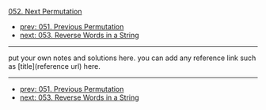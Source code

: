 [052. Next Permutation](http://www.lintcode.com/problem/next-permutation)

- [prev: 051. Previous Permutation](051-previous-permutation.md)
- [next: 053. Reverse Words in a String](053-reverse-words-in-a-string.md)

---

put your own notes and solutions here.
you can add any reference link such as [title](reference url) here.

---

- [prev: 051. Previous Permutation](051-previous-permutation.md)
- [next: 053. Reverse Words in a String](053-reverse-words-in-a-string.md)
